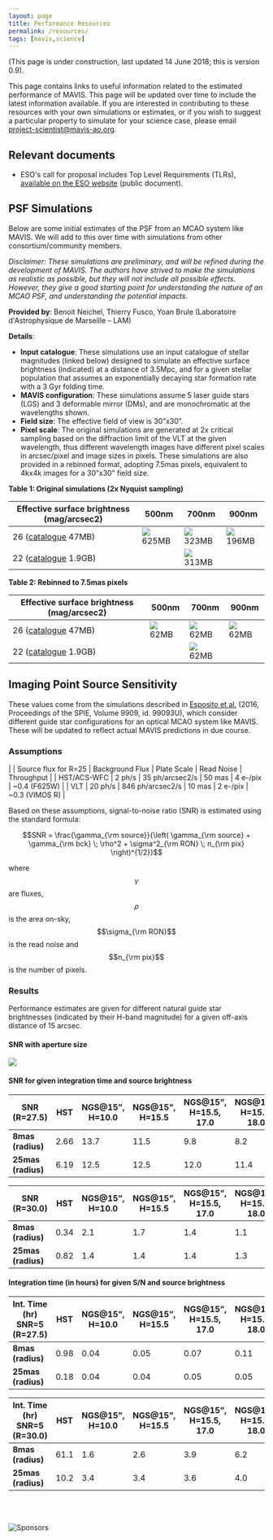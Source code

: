```yaml
---
layout: page
title: Performance Resources
permalink: /resources/
tags: [mavis,science]
---
```


<!-- * Table of content -->
<!-- {:toc} -->

(This page is under construction, last updated 14 June 2018; this is version 0.9).

This page contains links to useful information related to the estimated performance of MAVIS. This page will be updated over time to include the latest information available. If you are interested in contributing to these resources with your own simulations or estimates, or if you wish to suggest a particular property to simulate for your science case, please email project-scientist@mavis-ao.org. 

## Relevant documents

* ESO's call for proposal includes Top Level Requirements (TLRs), [available on the ESO website](http://www.eso.org/public/about-eso/committees/stc/stc-91st/public/STC_610_ESO_299553_2_Top_Level_Requirements_VLT_Visible_MCAO_Instrument_91st_STC_mtg_April_2018.pdf) (public document).

## PSF Simulations

Below are some initial estimates of the PSF from an MCAO system like MAVIS. We will add to this over time with simulations from other consortium/community members.

_Disclaimer: These simulations are preliminary, and will be refined during the development of MAVIS. The authors have strived to make the simulations as realistic as possible, but they will not include all possible effects. However, they give a good starting point for understanding the nature of an MCAO PSF, and understanding the potential impacts._

**Provided by**: Benoit Neichel, Thierry Fusco, Yoan Brule (Laboratoire d'Astrophysique de Marseille – LAM) 

**Details**: 
* **Input catalogue**: These simulations use an input catalogue of stellar magnitudes (linked below) designed to simulate an effective surface brightness (indicated) at a distance of 3.5Mpc, and for a given stellar population that assumes an exponentially decaying star formation rate with a 3 Gyr folding time.
* **MAVIS configuration**: These simulations assume 5 laser guide stars (LGS) and 3 deformable mirror (DMs), and are monochromatic at the wavelengths shown.
* **Field size**: The effective field of view is 30”x30”.
* **Pixel scale**: The original simulations are generated at 2x critical sampling based on the diffraction limit of the VLT at the given wavelength, thus different wavelength images have different pixel scales in arcsec/pixel and image sizes in pixels. These simulations are also provided in a rebinned format, adopting 7.5mas pixels, equivalent to 4kx4k images for a 30”x30” field size.

**Table 1: Original simulations (2x Nyquist sampling)**

|  Effective surface brightness (mag/arcsec2) | 500nm | 700nm | 900nm |
|  ---  |  ---  | --- | --- |
| 26 ([catalogue](https://docs.google.com/uc?export=download&id=1SU0m27Ak4URUfZ9hdGTUyIcM7xCe_rHC) 47MB) | [![]({{site.baseurl}}/assets/images/MAVIS_sb26_5LGS_3DM_500nm.png)](https://docs.google.com/uc?export=download&id=1ny47GTinPMRQu4CLgfG48s1sljL-phUX) 625MB | [![]({{site.baseurl}}/assets/images/MAVIS_sb26_5LGS_3DM_700nm.png)](https://docs.google.com/uc?export=download&id=1uDJcbuaDAzpLCzFkIikPtG4pVgxCi662) 323MB | [![]({{site.baseurl}}/assets/images/MAVIS_sb26_5LGS_3DM_900nm.png)](https://docs.google.com/uc?export=download&id=1Y4GndD04zpkAPNzaMFBxrnvviKJq60Rl) 196MB |
| 22 ([catalogue](https://docs.google.com/uc?export=download&id=1POP71aj8VpL0A7VlUe2V8-U3OhfGOgxu) 1.9GB) | | [![]({{site.baseurl}}/assets/images/MAVIS_sb22_5LGS_3DM_700nm.png)](https://docs.google.com/uc?export=download&id=1XwwXAUn1VObyHBEOAyU14PU8O7d2f1xO) 313MB  |  |

**Table 2: Rebinned to 7.5mas pixels**

|  Effective surface brightness (mag/arcsec2) | 500nm | 700nm | 900nm |
|  ---  |  ---  | --- | --- |
| 26 ([catalogue](https://docs.google.com/uc?export=download&id=1SU0m27Ak4URUfZ9hdGTUyIcM7xCe_rHC) 47MB) | [![]({{site.baseurl}}/assets/images/MAVIS_sb26_5LGS_3DM_500nm_rebin.png)](https://docs.google.com/uc?export=download&id=1bVlG2Vk0EKEykHwAsoYEfiLUa3_IkJdj) 62MB | [![]({{site.baseurl}}/assets/images/MAVIS_sb26_5LGS_3DM_700nm_rebin.png)](https://docs.google.com/uc?export=download&id=1ltkJWdzVkWOHczhjmLglCaG0IK4bSepa) 62MB | [![]({{site.baseurl}}/assets/images/MAVIS_sb26_5LGS_3DM_900nm_rebin.png)](https://docs.google.com/uc?export=download&id=1vkpAsGx2BcP3IPOXk3TA2KOy0wEjc2SE) 62MB |
| 22 ([catalogue](https://docs.google.com/uc?export=download&id=1POP71aj8VpL0A7VlUe2V8-U3OhfGOgxu) 1.9GB) | | [![]({{site.baseurl}}/assets/images/MAVIS_sb22_5LGS_3DM_700nm_rebin.png)](https://docs.google.com/uc?export=download&id=17Ribwu553frYHPtxT6oB9R4ZTBJHDwOf) 62MB  |  |



## Imaging Point Source Sensitivity

These values come from the simulations described in [Esposito et al.](http://adsabs.harvard.edu/abs/2016SPIE.9909E..3UE) (2016, Proceedings of the SPIE, Volume 9909, id. 99093U), which consider different guide star configurations for an optical MCAO system like MAVIS. These will be updated to reflect actual MAVIS predictions in due course.


### Assumptions


|  | Source flux for R=25 | Background Flux | Plate Scale | Read Noise | Throughput |
| HST/ACS-WFC | 2 ph/s | 35 ph/arcsec2/s | 50 mas | 4 e-/pix | ~0.4 (F625W) |
| VLT | 20 ph/s | 846 ph/arcsec2/s | 10 mas | 2 e-/pix | ~0.3 (VIMOS R) |

Based on these assumptions, signal-to-noise ratio (SNR) is estimated using the standard formula:

$$SNR = \frac{\gamma_{\rm source}}{\left( \gamma_{\rm source} + \gamma_{\rm bck} \; \rho^2 + \sigma^2_{\rm RON} \; n_{\rm pix} \right)^{1/2}}$$

where $$\gamma$$ are fluxes, $$\rho$$ is the area on-sky, $$\sigma_{\rm RON}$$ is the read noise and $$n_{\rm pix}$$ is the number of pixels.

### Results

Performance estimates are given for different natural guide star brightnesses (indicated by their H-band magnitude) for a given off-axis distance of 15 arcsec.

#### SNR with aperture size

![]({{site.baseurl}}/assets/images/snr_with_aperture_esposito.png)


#### SNR for given integration time and source brightness

| SNR (R=27.5) | HST  | NGS@15”, H=10.0 | NGS@15”, H=15.5 | NGS@15”, H=15.5, 17.0 | NGS@15”, H=15.5, 18.0 | 
| --- | --- | --- | --- | --- | --- | 
| **8mas (radius)** | 2.66 | 13.7 | 11.5 | 9.8 | 8.2 | 
| **25mas (radius)** | 6.19 | 12.5 | 12.5 | 12.0 | 11.4 |


| SNR (R=30.0) | HST | NGS@15”, H=10.0 | NGS@15”, H=15.5 | NGS@15”, H=15.5, 17.0 | NGS@15”, H=15.5, 18.0 | 
| --- | --- | --- | --- | --- | --- | 
| **8mas (radius)** | 0.34 | 2.1 | 1.7 | 1.4 | 1.1 | 
| **25mas (radius)** | 0.82 | 1.4 | 1.4 | 1.4 | 1.3

#### Integration time (in hours) for given S/N and source brightness

| Int. Time (hr) SNR=5 (R=27.5) | HST | NGS@15”, H=10.0 | NGS@15”, H=15.5 | NGS@15”, H=15.5, 17.0 | NGS@15”, H=15.5, 18.0 | 
| --- | --- | --- | --- | --- | --- | 
| **8mas (radius)** | 0.98 | 0.04 | 0.05 | 0.07 | 0.11 | 
| **25mas (radius)** | 0.18 | 0.04 | 0.04 | 0.05 | 0.05 |


| Int. Time (hr) SNR=5 (R=30.0) | HST | NGS@15”, H=10.0 | NGS@15”, H=15.5 | NGS@15”, H=15.5, 17.0 | NGS@15”, H=15.5, 18.0 | 
| --- | --- | --- | --- | --- | --- | 
| **8mas (radius)** | 61.1 | 1.6 | 2.6 | 3.9 | 6.2 | 
| **25mas (radius)** | 10.2 | 3.4 | 3.4 | 3.6 | 4.0 |


<br>
<br>


![Sponsors]({{site.baseurl}}/assets/images/sponsors.png)
